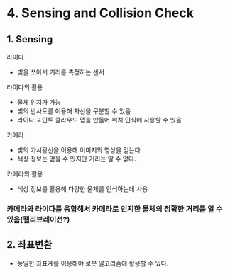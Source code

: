 # 4. Sensing and Collision Check

## 1. Sensing

 라이다

- 빛을 쏘아서 거리를 측정하는 센서

라이다의 활용

- 물체 인지가 가능
- 빛의 반사도를 이용해 차선을 구분할 수 있음
- 라이다 포인트 클라우드 맵을 만들어 위치 인식에 사용할 수 있음



카메라

- 빛의 가시광선을 이용해 이미지의 영상을 얻는다
- 색상 정보는 얻을 수 있지만 거리는 알 수 없다.

카메라의 활용

- 색상 정보를 활용해 다양한 물체를 인식하는데 사용





### 카메라와 라이다를 융합해서 카메라로 인지한 물체의 정확한 거리를 알 수 있음(캘리브레이션?)



## 2. 좌표변환



- 동일한 좌표계를 이용해야 로봇 알고리즘에 활용할 수 있다.



